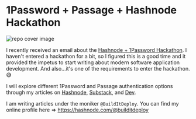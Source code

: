 # 1Password + Passage + Hashnode Hackathon

![repo cover image](https://github.com/100stacks/1password-passage-hashnode-hackathon/assets/10120600/a4609b2d-0793-4ce2-8149-9978863f0100)

I recently received an email about the [Hashnode + 1Password Hackathon](https://hashnode.com/hackathons/1password). I haven't entered a hackathon for a bit, so I figured this is a good time and it provided the impetus to start writing about modern software application development. And also...it's one of the requirements to enter the hackathon. 😅

I will explore different 1Password and Passage authentication options through my articles on [Hashnode](https://builditdeploy.hashnode.dev/), [Substack](https://builditdeploy.substack.com/), and [Dev](https://dev.to/builditdeploy).

I am writing articles under the moniker `@BuildItDeploy`. You can find my online profile here => https://hashnode.com/@builditdeploy
